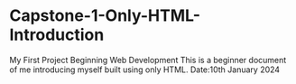 # Capstone-1-Only-HTML-Introduction
My First Project Beginning Web Development
This is a beginner document of me introducing myself built using only HTML.
Date:10th January 2024

